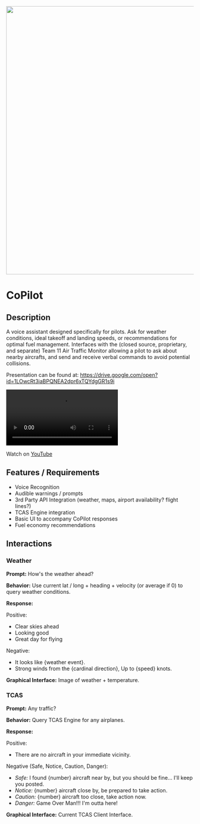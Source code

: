 <img src="Documentation/Images/CoPilotLogo@2x.png" width="720" style="margin:auto;display:block">

# CoPilot

## Description
A voice assistant designed specifically for pilots. Ask for weather conditions, ideal takeoff and landing speeds, or recommendations for optimal fuel management. Interfaces with the (closed source, proprietary, and separate) Team 11 Air Traffic Monitor allowing a pilot to ask about nearby aircrafts, and send and receive verbal commands to avoid potential collisions.

Presentation can be found at: https://drive.google.com/open?id=1LOwcRt3iaBPQNEA2dpr6xTQYdgGR1s9i

<video><source src="Movie.m4v" type="video/mp4"></video>

Watch on [YouTube](https://youtu.be/4pIOv-pjLLU)

## Features / Requirements

 - Voice Recognition
 - Audible warnings / prompts
 - 3rd Party API Integration (weather, maps, airport availability? flight lines?)
 - TCAS Engine integration
 - Basic UI to accompany CoPilot responses
 - Fuel economy recommendations

## Interactions

### Weather

**Prompt:** How's the weather ahead?

**Behavior:** Use current lat / long + heading + velocity (or average if 0) to query weather conditions.

**Response:**

Positive:

- Clear skies ahead
- Looking good
- Great day for flying

Negative:

- It looks like {weather event}.
- Strong winds from the {cardinal direction}, Up to {speed} knots.

**Graphical Interface:** Image of weather + temperature.

### TCAS

**Prompt:** Any traffic?

**Behavior:** Query TCAS Engine for any airplanes.

**Response:** 

Positive:

- There are no aircraft in your immediate vicinity.

Negative (Safe, Notice, Caution, Danger):

- *Safe:* I found {number} aircraft near by, but you should be fine... I'll keep you posted.
- *Notice:* {number} aircraft close by, be prepared to take action.
- *Caution:* {number} aircraft too close, take action now.
- *Danger:* Game Over Man!!! I'm outta here!

**Graphical Interface:** Current TCAS Client Interface.

